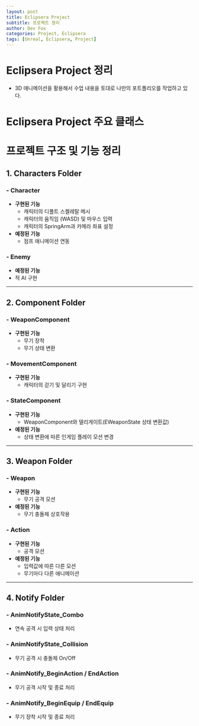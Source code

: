 ```yaml
---
layout: post
title: Eclipsera Project
subtitle: 프로젝트 정리
author: Dev Fox
categories: Project, Eclipsera
tags: [Unreal, Eclipsera, Project]
---
```


# Eclipsera Project 정리

- 3D 애니메이션을 활용해서 수업 내용을 토대로 나만의 포트폴리오를 작업하고 있다.

# Eclipsera Project 주요 클래스

# 프로젝트 구조 및 기능 정리

## 1. Characters Folder
### - Character
- **구현된 기능**
  - 캐릭터의 디폴트 스켈레탈 메시
  - 캐릭터의 움직임 (WASD) 및 마우스 입력
  - 캐릭터의 SpringArm과 카메라 좌표 설정
- **예정된 기능**
  - 점프 애니메이션 연동

### - Enemy
  - **예정된 기능**
   - 적 AI 구현


---

## 2. Component Folder
### - WeaponComponent
- **구현된 기능**
  - 무기 장착
  - 무기 상태 변환

### - MovementComponent
- **구현된 기능**
  - 캐릭터의 걷기 및 달리기 구현

### - StateComponent
- **구현된 기능**
  - WeaponComponent와 델리게이트(EWeaponState 상태 변환값)
- **예정된 기능** 
  - 상태 변환에 따른 인게임 플레이 모션 변경


---

## 3. Weapon Folder
### - Weapon
- **구현된 기능**
  - 무기 공격 모션
- **예정된 기능**
  - 무기 충돌체 상호작용

### - Action
- **구현된 기능**
  - 공격 모션
- **예정된 기능**
  - 입력값에 따른 다른 모션
  - 무기마다 다른 애니메이션

---

## 4. Notify Folder
### - AnimNotifyState_Combo
- 연속 공격 시 입력 상태 처리

### - AnimNotifyState_Collision
- 무기 공격 시 충돌체 On/Off

### - AnimNotify_BeginAction / EndAction
- 무기 공격 시작 및 종료 처리

### - AnimNotify_BeginEquip / EndEquip
- 무기 장착 시작 및 종료 처리

